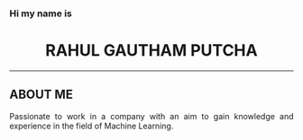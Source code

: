 ### Hi my name is 
<h1 align='center'>RAHUL GAUTHAM PUTCHA</h1>
<hr/>
<h2>ABOUT ME</h2>
<p align='justify'>
    Passionate to work in a company with an aim to gain knowledge and experience in the field of Machine Learning.
</p>


